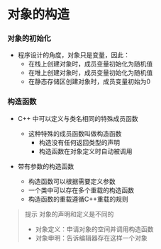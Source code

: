 <!--
 * @Author: your name
 * @Date: 2021-10-09 14:50:07
 * @LastEditTime: 2021-10-09 16:46:50
 * @LastEditors: Please set LastEditors
 * @Description: In User Settings Edit
 * @FilePath: /WorkSpace/C++/09类与对象/12对象的构造.md
-->

# 对象的构造

### 对象的初始化

- 程序设计的角度，对象只是变量，因此：
  - 在栈上创建对象时，成员变量初始化为随机值
  - 在堆上创建对象时，成员变量初始化为随机值
  - 在静态存储区创建对象时，成员变量初始为0

### 构造函数

- C++ 中可以定义与类名相同的特殊成员函数
  - 这种特殊的成员函数叫做构造函数
    - 构造没有任何返回类型的声明
    - 构造函数在对象定义时自动被调用

- 带有参数的构造函数
  - 构造函数可以根据需要定义参数
  - 一个类中可以存在多个重载的构造函数
  - 构造函数的重载遵循C++重载的规则

> 提示
> 对象的声明和定义是不同的
> - 对象定义：申请对象的空间并调用构造函数
> - 对象申明：告诉编辑器存在这样一个对象
